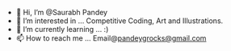 - 👋 Hi, I’m @Saurabh Pandey
- 👀 I’m interested in ... Competitive Coding, Art and Illustrations.
- 🌱 I’m currently learning ... :)
- 📫 How to reach me ... Email@pandeygrocks@gmail.com

<!---
Pandey-SaurabhP/Pandey-SaurabhP is a ✨ special ✨ repository because its `README.md` (this file) appears on your GitHub profile.
You can click the Preview link to take a look at your changes.
--->
